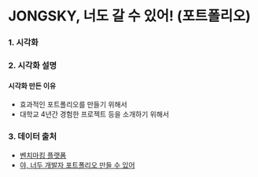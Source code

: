 # JONGSKY, 너도 갈 수 있어! (포트폴리오)

### 1. 시각화

### 2. 시각화 설명


#### 시각화 만든 이유

- 효과적인 포트폴리오를 만들기 위해서
- 대학교 4년간 경험한 프로젝트 등을 소개하기 위해서

### 3. 데이터 출처
- [벤치마킹 플랫폼](https://notefolio.net/untitledesignstudio/85983)
- [야, 너두 개발자 포트폴리오 만들 수 있어](https://geonlee.tistory.com/9)
